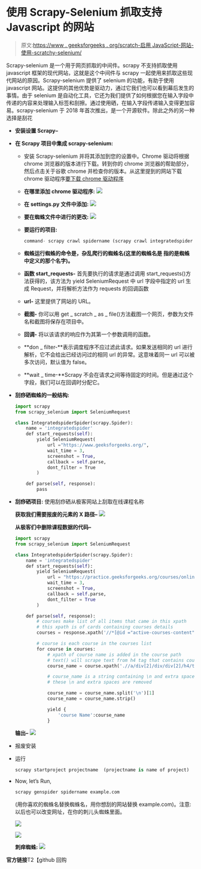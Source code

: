 # 使用 Scrapy-Selenium 抓取支持 Javascript 的网站

> 原文:[https://www . geeksforgeeks . org/scratch-启用 JavaScript-网站-使用-scratchy-selenium/](https://www.geeksforgeeks.org/scraping-javascript-enabled-websites-using-scrapy-selenium/)

Scrapy-selenium 是一个用于网页抓取的中间件。scrapy 不支持抓取使用 javascript 框架的现代网站，这就是这个中间件与 scrapy 一起使用来抓取这些现代网站的原因。Scrapy-selenium 提供了 selenium 的功能，有助于使用 javascript 网站。这提供的其他优势是驱动力，通过它我们也可以看到幕后发生的事情。由于 selenium 是自动化工具，它还为我们提供了如何根据您在输入字段中传递的内容来处理输入标签和刮擦。通过使用硒，在输入字段传递输入变得更加容易。scrapy-selenium 于 2018 年首次推出，是一个开源软件。除此之外的另一种选择是刮花

*   **安装设置 Scrapy–**
*   **在 Scrapy 项目中集成 scrapy-selenium:**
    *   安装 Scrapy-selenium 并将其添加到您的设置中。Chrome 驱动将根据 chrome 浏览器的版本进行下载。转到你的 chrome 浏览器的帮助部分，然后点击关于谷歌 chrome 并检查你的版本。从这里提到的网站下载 chrome 驱动程序[要下载 chrome 驱动程序](https://chromedriver.chromium.org/downloads)
    *   **在哪里添加 chrome 驱动程序:**
        ![](img/4c297d1bdac8a2060cd6da2ee11e2b3a.png)
    *   **在 settings.py 文件中添加:**
        ![](img/682689380247da40056ec2122eb738b2.png)
    *   **要在蜘蛛文件中进行的更改:**
        ![](img/2a16ccae08f8bd2e1d77dad56ea8520b.png)
    *   **要运行的项目:**

        ```py
        command- scrapy crawl spidername (scrapy crawl integratedspider in this project)

        ```

    *   **蜘蛛运行蜘蛛的命令是，杂乱爬行的蜘蛛名(这里的蜘蛛名是
        指的是蜘蛛中定义的那个名字)。**
    *   **函数 start_requests-** 首先要执行的请求是通过调用 start_requests()方法获得的，该方法为 yield SeleniumRequest 中 url 字段中指定的 url 生成 Request，并将解析方法作为 requests 的回调函数
    *   **url-** 这里提供了网站的 URL。
    *   **截图-** 你可以用 get _ scratch _ as _ file()方法截图一个网页，参数为文件名和截图将保存在项目中。
    *   **回调-** 将以该请求的响应作为其第一个参数调用的函数。
    *   **don _ filter-**表示调度程序不应过滤此请求。如果发送相同的 url 进行解析，它不会给出已经访问过的相同 url 的异常。这意味着同一 url 可以被多次访问，默认值为 false。
    *   **wait _ time-**Scrapy 不会在请求之间等待固定的时间。但是通过这个字段，我们可以在回调时分配它。
*   **刮痧硒蜘蛛的一般结构:**

    ```py
    import scrapy
    from scrapy_selenium import SeleniumRequest

    class IntegratedspiderSpider(scrapy.Spider):
        name = 'integratedspider'
        def start_requests(self):
            yield SeleniumRequest(
                url ="https://www.geeksforgeeks.org/",
                wait_time = 3,
                screenshot = True,
                callback = self.parse, 
                dont_filter = True    
            )

        def parse(self, response):
            pass
    ```

*   **刮痧硒项目:**
    使用刮痧硒从极客网站上刮取在线课程名称

    **获取我们需要报废的元素的 X 路径–**
    ![](img/cbea701c4b447fda02b77a93c0111400.png)

    **从极客们中删除课程数据的代码–**

    ```py
    import scrapy
    from scrapy_selenium import SeleniumRequest

    class IntegratedspiderSpider(scrapy.Spider):
        name = 'integratedspider'
        def start_requests(self):
            yield SeleniumRequest(
                url = "https://practice.geeksforgeeks.org/courses/online",
                wait_time = 3,
                screenshot = True,
                callback = self.parse,
                dont_filter = True
            )

        def parse(self, response):
            # courses make list of all items that came in this xpath
            # this xpath is of cards containing courses details
            courses = response.xpath('//*[@id ="active-courses-content"]/div/div/div')

            # course is each course in the courses list
            for course in courses:
                # xpath of course name is added in the course path
                # text() will scrape text from h4 tag that contains course name
                course_name = course.xpath('.//a/div[2]/div/div[2]/h4/text()').get()

                # course_name is a string containing \n and extra spaces
                # these \n and extra spaces are removed

                course_name = course_name.split('\n')[1]
                course_name = course_name.strip()

                yield {
                    'course Name':course_name
                }
    ```

    **输出–**
    ![](img/919c86971efc365f996fbb25e44440c5.png)

*   报废安装
*   运行

    ```py
    scrapy startproject projectname  (projectname is name of project)
    ```

*   Now, let’s Run,

    ```py
    scrapy genspider spidername example.com
    ```

    (用你喜欢的蜘蛛名替换蜘蛛名，用你想刮的网站替换 example.com)。注意:以后也可以改变网址，在你的刺儿头蜘蛛里面。

    ![](img/f8df80a69ec781c074f009a5d448b61c.png)

    ![](img/972843ac957173ebef2085c4d5b33dd3.png)

    **刺痒蜘蛛:**
    ![](img/737c28109193fc1bb3ec9c7c22d7f5d4.png)

**官方链接**T2【github 回购